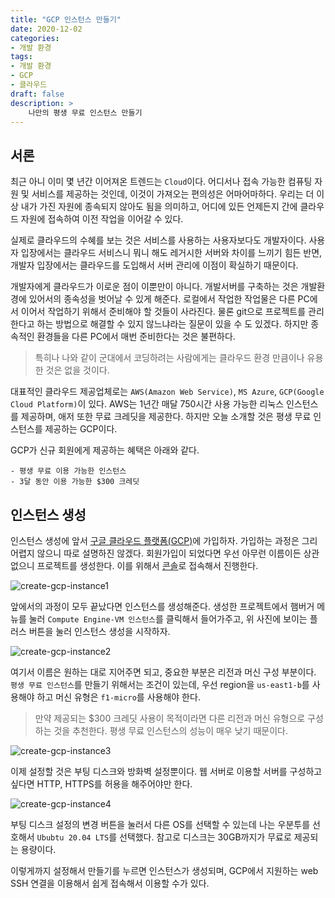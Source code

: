 ```yaml
---
title: "GCP 인스턴스 만들기"
date: 2020-12-02
categories:
- 개발 환경
tags:
- 개발 환경
- GCP
- 클라우드
draft: false
description: >
    나만의 평생 무료 인스턴스 만들기
---
```


서론
---

최근 아니 이미 몇 년간 이어져온 트렌드는 `Cloud`이다. 어디서나 접속 가능한 컴퓨팅 자원 및 서비스를 제공하는 것인데, 이것이 가져오는 편의성은 어마어마하다. 우리는 더 이상 내가 가진 자원에 종속되지 않아도 됨을 의미하고, 어디에 있든 언제든지 간에 클라우드 자원에 접속하여 이전 작업을 이어갈 수 있다.

실제로 클라우드의 수혜를 보는 것은 서비스를 사용하는 사용자보다도 개발자이다. 사용자 입장에서는 클라우드 서비스니 뭐니 해도 레거시한 서버와 차이를 느끼기 힘든 반면, 개발자 입장에서는 클라우드를 도입해서 서버 관리에 이점이 확실하기 때문이다.

개발자에게 클라우드가 이로운 점이 이뿐만이 아니다. 개발서버를 구축하는 것은 개발환경에 있어서의 종속성을 벗어날 수 있게 해준다. 로컬에서 작업한 작업물은 다른 PC에서 이어서 작업하기 위해서 준비해야 할 것들이 사라진다. 물론 git으로 프로젝트를 관리한다고 하는 방법으로 해결할 수 있지 않느냐라는 질문이 있을 수 도 있겠다. 하지만 종속적인 환경들을 다른 PC에서 매번 준비한다는 것은 불편하다.

> 특히나 나와 같이 군대에서 코딩하려는 사람에게는 클라우드 환경 만큼이나 유용한 것은 없을 것이다.

대표적인 클라우드 제공업체로는 `AWS(Amazon Web Service)`, `MS Azure`, `GCP(Google Cloud Platform)`이 있다. AWS는 1년간 매달 750시간 사용 가능한 리눅스 인스턴스를 제공하며, 애저 또한 무료 크레딧을 제공한다. 하지만 오늘 소개할 것은 평생 무료 인스턴스를 제공하는 GCP이다.

GCP가 신규 회원에게 제공하는 혜택은 아래와 같다.

```plaintext
- 평생 무료 이용 가능한 인스턴스
- 3달 동안 이용 가능한 $300 크레딧
```

인스턴스 생성
---

인스턴스 생성에 앞서 [구글 클라우드 플랫폼(GCP)](https://cloud.google.com/)에 가입하자. 가입하는 과정은 그리 어렵지 않으니 따로 설명하진 않겠다. 회원가입이 되었다면 우선 아무런 이름이든 상관없으니 프로젝트를 생성한다. 이를 위해서 [콘솔](https://console.cloud.google.com/)로 접속해서 진행한다.

![create-gcp-instance1](/images/development-environment/create-gcp-instance/create-gcp-instance1.png#center)

앞에서의 과정이 모두 끝났다면 인스턴스를 생성해준다. 생성한 프로젝트에서 햄버거 메뉴를 눌러 `Compute Engine-VM 인스턴스`를 클릭해서 들어가주고, 위 사진에 보이는 플러스 버튼을 눌러 인스턴스 생성을 시작하자.

![create-gcp-instance2](/images/development-environment/create-gcp-instance/create-gcp-instance2.png#center)

여기서 이름은 원하는 대로 지어주면 되고, 중요한 부분은 리전과 머신 구성 부분이다. `평생 무료 인스턴스`를 만들기 위해서는 조건이 있는데, 우선 region을 `us-east1-b`를 사용해야 하고 머신 유형은 `f1-micro`를 사용해야 한다.

> 만약 제공되는 $300 크레딧 사용이 목적이라면 다른 리전과 머신 유형으로 구성하는 것을 추천한다. 평생 무료 인스턴스의 성능이 매우 낮기 때문이다.

![create-gcp-instance3](/images/development-environment/create-gcp-instance/create-gcp-instance3.png#center)

이제 설정할 것은 부팅 디스크와 방화벽 설정뿐이다. 웹 서버로 이용할 서버를 구성하고 싶다면 HTTP, HTTPS를 허용을 해주어야만 한다.

![create-gcp-instance4](/images/development-environment/create-gcp-instance/create-gcp-instance4.png#center)

부팅 디스크 설정의 변경 버튼을 눌러서 다른 OS를 선택할 수 있는데 나는 우분투를 선호해서 `Ububtu 20.04 LTS`를 선택했다. 참고로 디스크는 30GB까지가 무료로 제공되는 용량이다.

이렇게까지 설정해서 만들기를 누르면 인스턴스가 생성되며, GCP에서 지원하는 web SSH 연결을 이용해서 쉽게 접속해서 이용할 수가 있다.